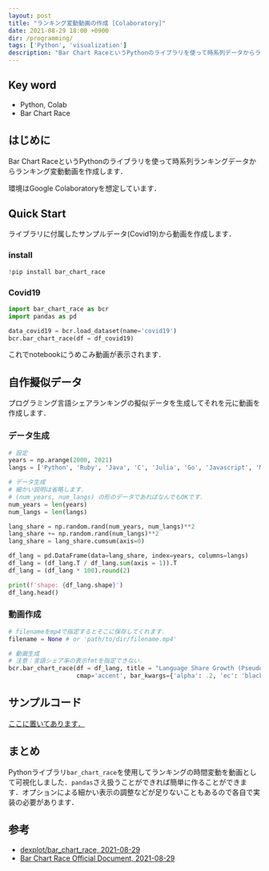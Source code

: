 ```yaml
---
layout: post
title: "ランキング変動動画の作成 [Colaboratory]"
date: 2021-08-29 18:00 +0900
dir: /programming/
tags: ['Python', 'visualization']
description: "Bar Chart RaceというPythonのライブラリを使って時系列データからランキング変動動画を作成します．"
---
```

## Key word
- Python, Colab
- Bar Chart Race

## はじめに
Bar Chart RaceというPythonのライブラリを使って時系列ランキングデータからランキング変動動画を作成します．

環境はGoogle Colaboratoryを想定しています．

## Quick Start
ライブラリに付属したサンプルデータ(Covid19)から動画を作成します．

### install

```python
!pip install bar_chart_race
```

### Covid19
```python
import bar_chart_race as bcr
import pandas as pd

data_covid19 = bcr.load_dataset(name='covid19')
bcr.bar_chart_race(df = df_covid19)
```
これでnotebookにうめこみ動画が表示されます．

## 自作擬似データ
プログラミング言語シェアランキングの擬似データを生成してそれを元に動画を作成します．

### データ生成

```python
# 設定
years = np.arange(2000, 2021)
langs = ['Python', 'Ruby', 'Java', 'C', 'Julia', 'Go', 'Javascript', 'Matlab', 'C++', 'C#', 'Fortran', 'PHP', 'Kotlin', 'Swift']

# データ生成
# 細かい説明は省略します．
# (num_years, num_langs) の形のデータであればなんでもOKです．
num_years = len(years)
num_langs = len(langs)

lang_share = np.random.rand(num_years, num_langs)**2
lang_share += np.random.rand(num_langs)**2
lang_share = lang_share.cumsum(axis=0)

df_lang = pd.DataFrame(data=lang_share, index=years, columns=langs)
df_lang = (df_lang.T / df_lang.sum(axis = 1)).T
df_lang = (df_lang * 100).round(2)

print(f'shape: {df_lang.shape}')
df_lang.head()
```

### 動画作成
```python
# filenameをmp4で指定するとそこに保存してくれます．
filename = None # or 'path/to/dir/filename.mp4'

# 動画生成
# 注意：言語シェア率の表示fmtを指定できない．
bcr.bar_chart_race(df = df_lang, title = "Language Share Growth (Pseudo Data)", filename=filename, n_bars=10,
                   cmap='accent', bar_kwargs={'alpha': .2, 'ec': 'black'}, period_fmt='{x: .0f}', )
```

## サンプルコード
[ここに置いてあります．](https://github.com/KotaTakeda/bar_chart_race_demo/blob/main/demo.ipynb)

## まとめ
Pythonライブラリ`bar_chart_race`を使用してランキングの時間変動を動画として可視化しました．`pandas`さえ扱うことができれば簡単に作ることができます．オプションによる細かい表示の調整などが足りないこともあるので各自で実装の必要があります．

## 参考
- [dexplot/bar_chart_race, 2021-08-29](https://github.com/dexplo/bar_chart_race)
- [Bar Chart Race Official Document, 2021-08-29](https://www.dexplo.org/bar_chart_race)

